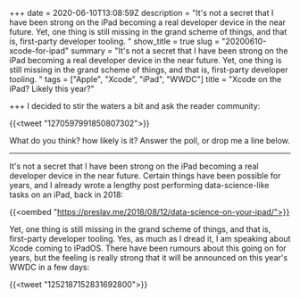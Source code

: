 +++
date = 2020-06-10T13:08:59Z
description = "It's not a secret that I have been strong on the iPad becoming a real developer device in the near future. Yet, one thing is still missing in the grand scheme of things, and that is, first-party developer tooling. "
show_title = true
slug = "20200610-xcode-for-ipad"
summary = "It's not a secret that I have been strong on the iPad becoming a real developer device in the near future. Yet, one thing is still missing in the grand scheme of things, and that is, first-party developer tooling. "
tags = ["Apple", "Xcode", "iPad", "WWDC"]
title = "Xcode on the iPad? Likely this year?"

+++
I decided to stir the waters a bit and ask the reader community:

{{<tweet "1270597991850807302">}}

What do you think? how likely is it? Answer the poll, or drop me a line below.

***

It's not a secret that I have been strong on the iPad becoming a real developer device in the near future. Certain things have been possible for years, and I already wrote a lengthy post performing data-science-like tasks on an iPad, back in 2018:

{{<oembed "https://preslav.me/2018/08/12/data-science-on-your-ipad/">}}

Yet, one thing is still missing in the grand scheme of things, and that is, first-party developer tooling. Yes, as much as I dread it, I am speaking about Xcode coming to iPadOS. There have been rumours about this going on for years, but the feeling is really strong that it will be announced on this year's WWDC in a few days:

{{<tweet "1252187152831692800">}}